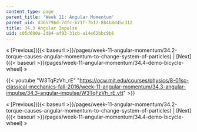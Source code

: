 ```yaml
---
content_type: page
parent_title: 'Week 11: Angular Momentum'
parent_uid: d36579bd-7dfc-b71f-7617-8b4b8d45c312
title: 34.3 Angular Impulse
uid: c05d690a-2d84-af93-31cb-a14e62bbc9b6
---
```


« [Previous]({{< baseurl >}}/pages/week-11-angular-momentum/34.2-torque-causes-angular-momentum-to-change-system-of-particles) | [Next]({{< baseurl >}}/pages/week-11-angular-momentum/34.4-demo-bicycle-wheel) »

{{< youtube "W3TqFzVh_rE" "https://ocw.mit.edu/courses/physics/8-01sc-classical-mechanics-fall-2016/week-11-angular-momentum/34.3-angular-impulse/34.3-angular-impulse/W3TqFzVh_rE.vtt" >}}

« [Previous]({{< baseurl >}}/pages/week-11-angular-momentum/34.2-torque-causes-angular-momentum-to-change-system-of-particles) | [Next]({{< baseurl >}}/pages/week-11-angular-momentum/34.4-demo-bicycle-wheel) »